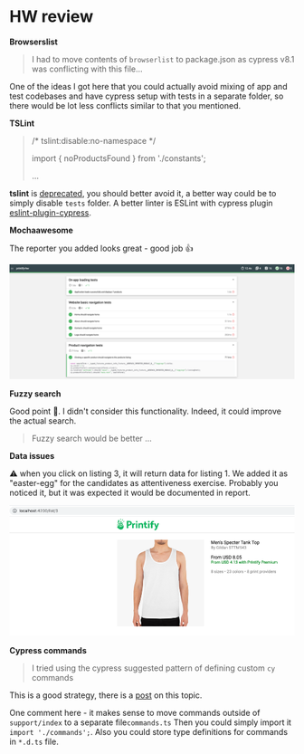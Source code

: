 # HW review

**Browserslist**

> I had to move contents of `browserlist` to package.json as cypress v8.1 was conflicting with this file...

One of the ideas I got here that you could actually avoid mixing of app and test codebases and have cypress setup with tests in a
separate folder, so there would be lot less conflicts similar to that you mentioned.

**TSLint**

> /* tslint:disable:no-namespace */
>
> import { noProductsFound } from './constants';
>
> ...

**tslint** is [deprecated](https://www.infoq.com/news/2019/02/tslint-deprecated-eslint/#:~:text=Palantir%2C%20the%20creators%20of%20TSLint,linting%20solution%20for%20TypeScript%20users.), 
you should better avoid it, a better way could be to simply disable `tests` folder. A better linter is ESLint with cypress plugin [eslint-plugin-cypress](https://www.npmjs.com/package/eslint-plugin-cypress).


**Mochaawesome**

The reporter you added looks great - good job 👍

![mochaawesome-reporter.png](./docs/mochaawesome-reporter.png)


**Fuzzy search**

Good point 🦅. I didn't consider this functionality. Indeed, it could improve the actual search.

> Fuzzy search would be better ...

**Data issues**

⚠️ when you click on listing 3, it will return data for listing 1. We added it as "easter-egg" for the candidates as attentiveness exercise.
Probably you noticed it, but it was expected it would be documented in report.

![easter-egg-incorrect-data](./docs/easter-egg-incorrect-data.png)


**Cypress commands**

> I tried using the cypress suggested pattern of defining custom `cy` commands

This is a good strategy, there is a [post](https://www.cypress.io/blog/2019/01/03/stop-using-page-objects-and-start-using-app-actions/) on this topic.

One comment here - it makes sense to move commands outside of `support/index` to a separate file`commands.ts`
Then you could simply import it `import './commands';`. Also you could store type definitions for commands in `*.d.ts` file.
